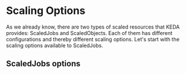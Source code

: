 # Scaling Options

As we already know, there are two types of scaled resources that KEDA provides: ScaledJobs and ScaledObjects. Each of them has different configurations and thereby different scaling options. Let's start with the scaling options available to ScaledJobs.

## ScaledJobs options